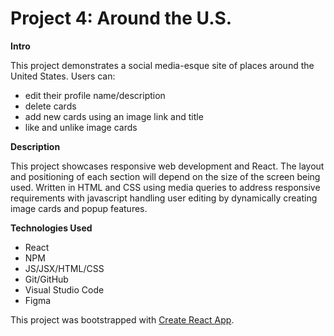 # Project 4: Around the U.S.

**Intro**

This project demonstrates a social media-esque site of places around the United States.
Users can:

- edit their profile name/description
- delete cards
- add new cards using an image link and title
- like and unlike image cards

**Description**

This project showcases responsive web development and React. The layout and positioning of each section will depend on the size of the screen being used. Written in HTML and CSS using media queries to address responsive requirements with javascript handling user editing by dynamically creating image cards and popup features. 

**Technologies Used**
- React
- NPM
- JS/JSX/HTML/CSS
- Git/GitHub
- Visual Studio Code
- Figma

This project was bootstrapped with [Create React App](https://github.com/facebook/create-react-app).
